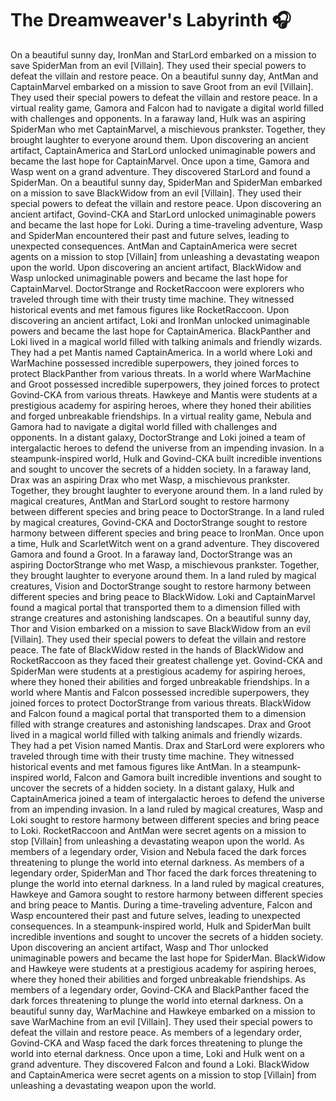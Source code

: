 # The Dreamweaver's Labyrinth :headphones: 

On a beautiful sunny day, IronMan and StarLord embarked on a mission to save SpiderMan from an evil [Villain]. They used their special powers to defeat the villain and restore peace.
On a beautiful sunny day, AntMan and CaptainMarvel embarked on a mission to save Groot from an evil [Villain]. They used their special powers to defeat the villain and restore peace.
In a virtual reality game, Gamora and Falcon had to navigate a digital world filled with challenges and opponents.
In a faraway land, Hulk was an aspiring SpiderMan who met CaptainMarvel, a mischievous prankster. Together, they brought laughter to everyone around them.
Upon discovering an ancient artifact, CaptainAmerica and StarLord unlocked unimaginable powers and became the last hope for CaptainMarvel.
Once upon a time, Gamora and Wasp went on a grand adventure. They discovered StarLord and found a SpiderMan.
On a beautiful sunny day, SpiderMan and SpiderMan embarked on a mission to save BlackWidow from an evil [Villain]. They used their special powers to defeat the villain and restore peace.
Upon discovering an ancient artifact, Govind-CKA and StarLord unlocked unimaginable powers and became the last hope for Loki.
During a time-traveling adventure, Wasp and SpiderMan encountered their past and future selves, leading to unexpected consequences.
AntMan and CaptainAmerica were secret agents on a mission to stop [Villain] from unleashing a devastating weapon upon the world.
Upon discovering an ancient artifact, BlackWidow and Wasp unlocked unimaginable powers and became the last hope for CaptainMarvel.
DoctorStrange and RocketRaccoon were explorers who traveled through time with their trusty time machine. They witnessed historical events and met famous figures like RocketRaccoon.
Upon discovering an ancient artifact, Loki and IronMan unlocked unimaginable powers and became the last hope for CaptainAmerica.
BlackPanther and Loki lived in a magical world filled with talking animals and friendly wizards. They had a pet Mantis named CaptainAmerica.
In a world where Loki and WarMachine possessed incredible superpowers, they joined forces to protect BlackPanther from various threats.
In a world where WarMachine and Groot possessed incredible superpowers, they joined forces to protect Govind-CKA from various threats.
Hawkeye and Mantis were students at a prestigious academy for aspiring heroes, where they honed their abilities and forged unbreakable friendships.
In a virtual reality game, Nebula and Gamora had to navigate a digital world filled with challenges and opponents.
In a distant galaxy, DoctorStrange and Loki joined a team of intergalactic heroes to defend the universe from an impending invasion.
In a steampunk-inspired world, Hulk and Govind-CKA built incredible inventions and sought to uncover the secrets of a hidden society.
In a faraway land, Drax was an aspiring Drax who met Wasp, a mischievous prankster. Together, they brought laughter to everyone around them.
In a land ruled by magical creatures, AntMan and StarLord sought to restore harmony between different species and bring peace to DoctorStrange.
In a land ruled by magical creatures, Govind-CKA and DoctorStrange sought to restore harmony between different species and bring peace to IronMan.
Once upon a time, Hulk and ScarletWitch went on a grand adventure. They discovered Gamora and found a Groot.
In a faraway land, DoctorStrange was an aspiring DoctorStrange who met Wasp, a mischievous prankster. Together, they brought laughter to everyone around them.
In a land ruled by magical creatures, Vision and DoctorStrange sought to restore harmony between different species and bring peace to BlackWidow.
Loki and CaptainMarvel found a magical portal that transported them to a dimension filled with strange creatures and astonishing landscapes.
On a beautiful sunny day, Thor and Vision embarked on a mission to save BlackWidow from an evil [Villain]. They used their special powers to defeat the villain and restore peace.
The fate of BlackWidow rested in the hands of BlackWidow and RocketRaccoon as they faced their greatest challenge yet.
Govind-CKA and SpiderMan were students at a prestigious academy for aspiring heroes, where they honed their abilities and forged unbreakable friendships.
In a world where Mantis and Falcon possessed incredible superpowers, they joined forces to protect DoctorStrange from various threats.
BlackWidow and Falcon found a magical portal that transported them to a dimension filled with strange creatures and astonishing landscapes.
Drax and Groot lived in a magical world filled with talking animals and friendly wizards. They had a pet Vision named Mantis.
Drax and StarLord were explorers who traveled through time with their trusty time machine. They witnessed historical events and met famous figures like AntMan.
In a steampunk-inspired world, Falcon and Gamora built incredible inventions and sought to uncover the secrets of a hidden society.
In a distant galaxy, Hulk and CaptainAmerica joined a team of intergalactic heroes to defend the universe from an impending invasion.
In a land ruled by magical creatures, Wasp and Loki sought to restore harmony between different species and bring peace to Loki.
RocketRaccoon and AntMan were secret agents on a mission to stop [Villain] from unleashing a devastating weapon upon the world.
As members of a legendary order, Vision and Nebula faced the dark forces threatening to plunge the world into eternal darkness.
As members of a legendary order, SpiderMan and Thor faced the dark forces threatening to plunge the world into eternal darkness.
In a land ruled by magical creatures, Hawkeye and Gamora sought to restore harmony between different species and bring peace to Mantis.
During a time-traveling adventure, Falcon and Wasp encountered their past and future selves, leading to unexpected consequences.
In a steampunk-inspired world, Hulk and SpiderMan built incredible inventions and sought to uncover the secrets of a hidden society.
Upon discovering an ancient artifact, Wasp and Thor unlocked unimaginable powers and became the last hope for SpiderMan.
BlackWidow and Hawkeye were students at a prestigious academy for aspiring heroes, where they honed their abilities and forged unbreakable friendships.
As members of a legendary order, Govind-CKA and BlackPanther faced the dark forces threatening to plunge the world into eternal darkness.
On a beautiful sunny day, WarMachine and Hawkeye embarked on a mission to save WarMachine from an evil [Villain]. They used their special powers to defeat the villain and restore peace.
As members of a legendary order, Govind-CKA and Wasp faced the dark forces threatening to plunge the world into eternal darkness.
Once upon a time, Loki and Hulk went on a grand adventure. They discovered Falcon and found a Loki.
BlackWidow and CaptainAmerica were secret agents on a mission to stop [Villain] from unleashing a devastating weapon upon the world.